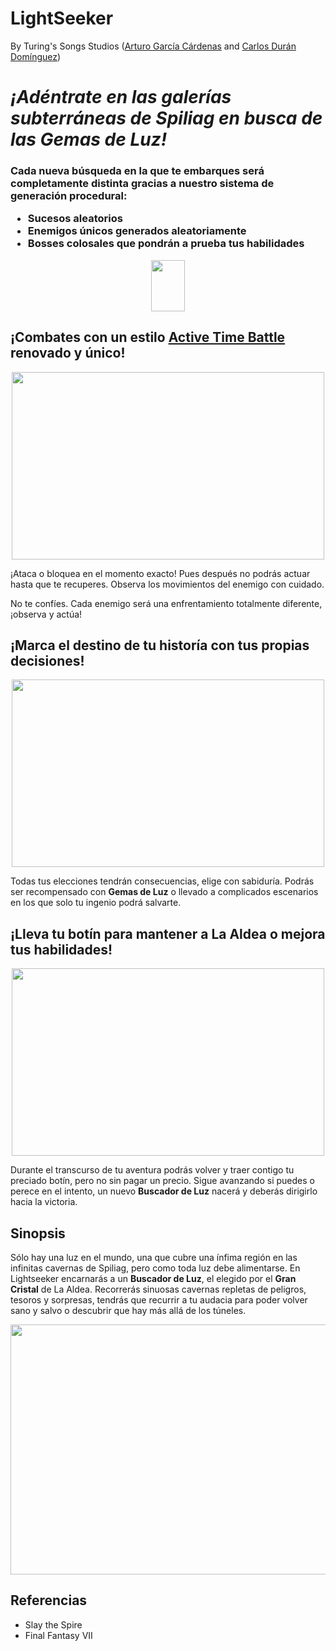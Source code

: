 LightSeeker
=====
By Turing's Songs Studios ([Arturo García Cárdenas](https://github.com/argarc03) and [Carlos Durán Domínguez](https://github.com/CarlosDuranDominguez))

<h1><i>¡Adéntrate en las galerías subterráneas de Spiliag en busca de las Gemas de Luz!</i></h1>
<h3>Cada nueva búsqueda en la que te embarques será completamente distinta gracias a nuestro sistema de generación procedural:

<ul>
  <li>Sucesos aleatorios</li>
  <li>Enemigos únicos generados aleatoriamente</li> 
  <li>Bosses colosales que pondrán a prueba tus habilidades</li>
</ul>
</h3>

<p align="center"><img src="https://piskel-imgstore-b.appspot.com/img/f00e6238-bd2b-11e8-9a46-5fda3286c4be.gif" width="54" height="82"></p>

## ¡Combates con un estilo [Active Time Battle](https://www.giantbomb.com/active-time-battle/3015-95/) renovado y único!

<p align="center"><img src="https://user-images.githubusercontent.com/33768598/45781723-1c73c980-bc61-11e8-9e1f-32d0d79115b7.png" width="500" height="300"></p>

¡Ataca o bloquea en el momento exacto! Pues después no podrás actuar hasta que te recuperes. 
Observa los movimientos del enemigo con cuidado.

No te confíes. Cada enemigo será una enfrentamiento totalmente diferente, ¡observa y actúa!

## ¡Marca el destino de tu historía con tus propias decisiones!
<p align="center"><img src="https://user-images.githubusercontent.com/33768598/45785240-d3754280-bc6b-11e8-93ad-7af6ebbeb003.jpg" width="500" height="300"></p>

Todas tus elecciones tendrán consecuencias, elige con sabiduría. Podrás ser recompensado con __Gemas de Luz__ o llevado a complicados escenarios en los que solo tu ingenio podrá salvarte.

## ¡Lleva tu botín para mantener a La Aldea o mejora tus habilidades!

<p align="center"><img src="https://user-images.githubusercontent.com/33768598/45853538-3cc98400-bd46-11e8-87de-8c4452e1eab0.jpg" width="500" height="300"></p>

Durante el transcurso de tu aventura podrás volver y traer contigo tu preciado botín, pero no sin pagar un precio. Sigue avanzando si puedes o perece en el intento, un nuevo __Buscador de Luz__ nacerá y deberás dirigirlo hacia la victoria.

## Sinopsis

Sólo hay una luz en el mundo, una que cubre una ínfima región en las infinitas cavernas de Spiliag, pero como toda luz debe alimentarse.
En Lightseeker encarnarás a un __Buscador de Luz__, el elegido por el __Gran Cristal__ de La Aldea. Recorrerás sinuosas cavernas repletas de peligros, tesoros y sorpresas, tendrás que recurrir a tu audacia para poder volver sano y salvo o descubrir que hay más allá de los túneles.
<p align="center"><img src="https://user-images.githubusercontent.com/33768598/45785254-e0923180-bc6b-11e8-9d89-46aadacd90a9.jpg" width="600" height="400"></p>

## Referencias
 * Slay the Spire
 * Final Fantasy VII










